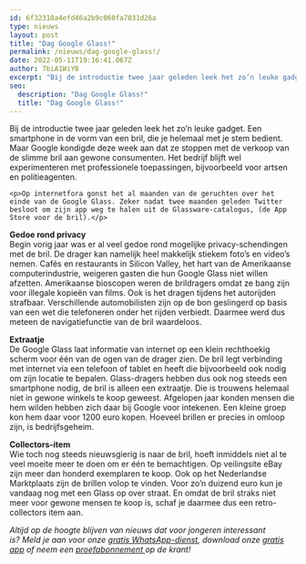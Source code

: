 ```yaml
---
id: 6f32310a4efd46a2b9c060fa7031d26a
type: nieuws
layout: post
title: "Dag Google Glass!"
permalink: /nieuws/dag-google-glass!/
date: 2022-05-11T19:16:41.067Z
author: 7biA1WiYB
excerpt: "Bij de introductie twee jaar geleden leek het zo’n leuke gadget. Een smartphone in de vorm van een bril, die je helemaal met je stem bedient. Maar Google kondigde deze week aan dat ze stoppen met de verkoop van de slimme bril aan gewone consumenten. Het bedrijf blijft wel experimenteren met professionele toepassingen, bijvoorbeeld voor artsen en politieagenten.  "
seo:
  description: "Dag Google Glass!"
  title: "Dag Google Glass!"
---
```

Bij de introductie twee jaar geleden leek het zo’n leuke gadget. Een smartphone in de vorm van een bril, die je helemaal met je stem bedient. Maar Google kondigde deze week aan dat ze stoppen met de verkoop van de slimme bril aan gewone consumenten. Het bedrijf blijft wel experimenteren met professionele toepassingen, bijvoorbeeld voor artsen en politieagenten.  

    <p>Op internetfora gonst het al maanden van de geruchten over het einde van de Google Glass. Zeker nadat twee maanden geleden Twitter besloot om zijn app weg te halen uit de Glassware-catalogus, (de App Store voor de bril).</p>
<p><strong>Gedoe rond privacy</strong><br>Begin vorig jaar was er al veel gedoe rond mogelijke privacy-schendingen met de bril. De drager kan namelijk heel makkelijk stiekem foto’s en video’s nemen. Cafés en restaurants in Silicon Valley, het hart van de Amerikaanse computerindustrie, weigeren gasten die hun Google Glass niet willen afzetten. Amerikaanse bioscopen weren de brildragers omdat ze bang zijn voor illegale kopieën van films. Ook is het dragen tijdens het autorijden strafbaar. Verschillende automobilisten zijn op de bon geslingerd op basis van een wet die telefoneren onder het rijden verbiedt. Daarmee werd dus meteen de navigatiefunctie van de bril waardeloos.</p>
<p><strong>Extraatje</strong><br>De Google Glass laat informatie van internet op een klein rechthoekig scherm voor één van de ogen van de drager zien. De bril legt verbinding met internet via een telefoon of tablet en heeft die bijvoorbeeld ook nodig om zijn locatie te bepalen. Glass-dragers hebben dus ook nog steeds een smartphone nodig, de bril is alleen een extraatje. Die is trouwens helemaal niet in gewone winkels te koop geweest. Afgelopen jaar konden mensen die hem wilden hebben zich daar bij Google voor intekenen. Een kleine groep kon hem daar voor 1200 euro kopen. Hoeveel brillen er precies in omloop zijn, is bedrijfsgeheim.</p>
<p><strong>Collectors-item</strong><br>Wie toch nog steeds nieuwsgierig is naar de bril, hoeft inmiddels niet al te veel moeite meer te doen om er één te bemachtigen. Op veilingsite eBay zijn meer dan honderd exemplaren te koop. Ook op het Nederlandse Marktplaats zijn de brillen volop te vinden. Voor zo’n duizend euro kun je vandaag nog met een Glass op over straat. En omdat de bril straks niet meer voor gewone mensen te koop is, schaf je daarmee dus een retro-collectors item aan.</p>
<p><em>Altijd op de hoogte blijven van nieuws dat voor jongeren interessant is? Meld je aan voor onze <a href="https://7dagen.netlify.app/whatsapp">gratis WhatsApp-dienst</a>, download onze <a href="https://7dagen.netlify.app/app">gratis app</a> of neem een <a href="https://abonneren.sevendays.nl/abonneren/abonnementen/ae/artikel">proefabonnement </a>op de krant!</em></p>  
